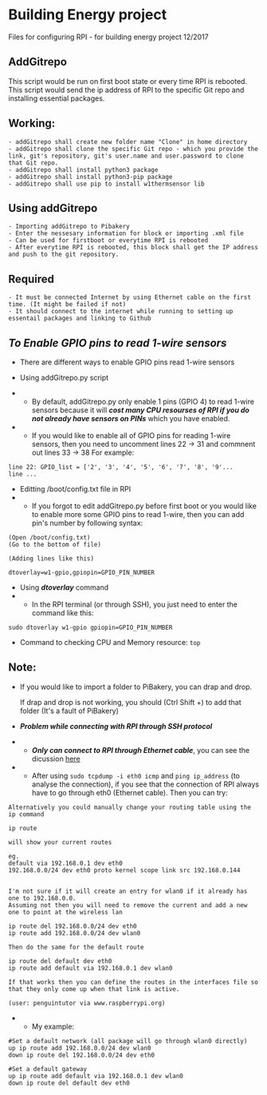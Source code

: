 # Building Energy project

Files for configuring RPI - for building energy project
12/2017
	
## AddGitrepo	
This script would be run on first boot state or every time RPI is rebooted. 
This script would send the ip address of RPI to the specific Git repo and installing essential packages.

## Working:
	- addGitrepo shall create new folder name "Clone" in home directory
	- addGitrepo shall clone the specific Git repo - which you provide the link, git's repository, git's user.name and user.password to clone that Git repo.
	- addGitrepo shall install python3 package
	- addGitrepo shall install python3-pip package
	- addGitrepo shall use pip to install w1thermsensor lib

## Using addGitrepo
	- Importing addGitrepo to Pibakery
	- Enter the nessesary information for block or importing .xml file 
	- Can be used for firstboot or everytime RPI is rebooted
	- After everytime RPI is rebooted, this block shall get the IP address and push to the git repository.

## Required
	- It must be connected Internet by using Ethernet cable on the first time. (It might be failed if not)
	- It should connect to the internet while running to setting up essentail packages and linking to Github
	
## ***To Enable GPIO pins to read 1-wire sensors***
* There are different ways to enable GPIO pins read 1-wire sensors

* Using addGitrepo.py script
* * By default, addGitrepo.py only enable 1 pins (GPIO 4) to read 1-wire sensors because it will ***cost many CPU resourses of RPI if you do not already have sensors on PINs*** which you have enabled.
* * If you would like to enable all of GPIO pins for reading 1-wire sensors, then you need to uncomment lines 22 -> 31 and commnent out lines 33 -> 38
For example:
```
line 22: GPIO_list = ['2', '3', '4', '5', '6', '7', '8', '9'...
line ...
```

* Editting /boot/config.txt file in RPI
* * If you forgot to edit addGitrepo.py before first boot or you would like to enable more some GPIO pins to read 1-wire, then you can add pin's number by following syntax:
```
(Open /boot/config.txt)
(Go to the bottom of file)

(Adding lines like this) 

dtoverlay=w1-gpio,gpiopin=GPIO_PIN_NUMBER
```  

* Using ***dtoverlay*** command
* * In the RPI terminal (or through SSH), you just need to enter the command like this:
```
sudo dtoverlay w1-gpio gpiopin=GPIO_PIN_NUMBER
```

* Command to checking CPU and Memory resource: `top`

## Note: 	
* If you would like to import a folder to PiBakery, you can drap and drop. 
	
	If drap and drop is not working, you should (Ctrl Shift +) to add that folder (It's a fault of PiBakery)

* ***Problem while connecting with RPI through SSH protocol***
* * ***Only can connect to RPI through Ethernet cable***, you can see the dicussion [here](https://www.raspberrypi.org/forums/viewtopic.php?f=28&t=81021)
* * After using `sudo tcpdump -i eth0 icmp` and `ping ip_address` (to analyse the connection), if you see that the connection of RPI always have to go through eth0 (Ethernet cable). Then you can try:
```
Alternatively you could manually change your routing table using the ip command

ip route

will show your current routes

eg. 
default via 192.168.0.1 dev eth0 
192.168.0.0/24 dev eth0 proto kernel scope link src 192.168.0.144


I'm not sure if it will create an entry for wlan0 if it already has one to 192.168.0.0.
Assuming not then you will need to remove the current and add a new one to point at the wireless lan

ip route del 192.168.0.0/24 dev eth0
ip route add 192.168.0.0/24 dev wlan0

Then do the same for the default route

ip route del default dev eth0
ip route add default via 192.168.0.1 dev wlan0

If that works then you can define the routes in the interfaces file so that they only come up when that link is active.

(user: penguintutor via www.raspberrypi.org)
``` 

* * My example:
```
#Set a default network (all package will go through wlan0 directly)
up ip route add 192.168.0.0/24 dev wlan0
down ip route del 192.168.0.0/24 dev eth0

#Set a default gateway
up ip route add default via 192.168.0.1 dev wlan0
down ip route del default dev eth0
```

